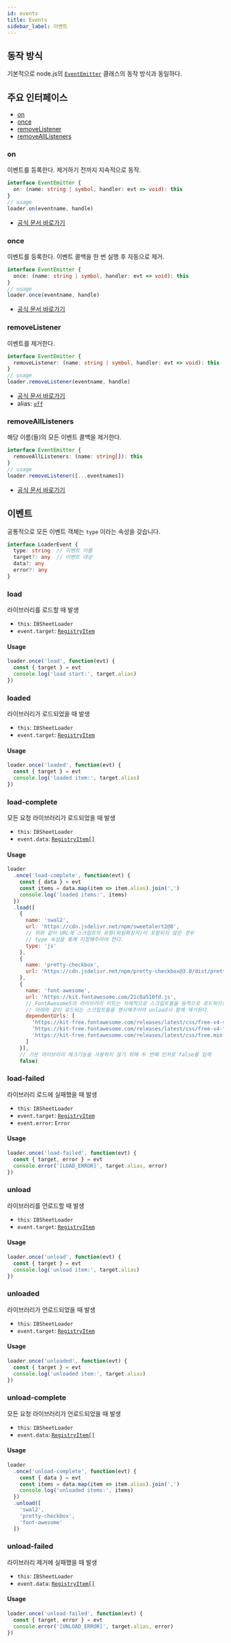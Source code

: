 ```yaml
---
id: events
title: Events
sidebar_label: 이벤트
---
```


## 동작 방식

기본적으로 node.js의 [`EventEmitter`](https://nodejs.org/api/events.html#events_class_eventemitter) 클래스의 동작 방식과 동일하다.

## 주요 인터페이스

* [on](#on)
* [once](#once)
* [removeListener](#removelistener)
* [removeAllListeners](#removealllisteners)

### on

이벤트를 등록한다. 제거하기 전까지 지속적으로 동작.

```ts
interface EventEmitter {
  on: (name: string | symbol, handler: evt => void): this
}
// usage
loader.on(eventname, handle)
```

* [공식 문서 바로가기](https://nodejs.org/api/events.html#events_emitter_on_eventname_listener)

### once

이벤트를 등록한다. 이벤트 콜백을 한 번 실행 후 자동으로 제거.

```ts
interface EventEmitter {
  once: (name: string | symbol, handler: evt => void): this
}
// usage
loader.once(eventname, handle)
```

* [공식 문서 바로가기](https://nodejs.org/api/events.html#events_emitter_once_eventname_listener)

### removeListener

이벤트를 제거한다.

```ts
interface EventEmitter {
  removeListener: (name: string | symbol, handler: evt => void): this
}
// usage
loader.removeListener(eventname, handle)
```

* [공식 문서 바로가기](https://nodejs.org/api/events.html#events_emitter_removelistener_eventname_listener)
* alias: [`off`](https://nodejs.org/api/events.html#events_emitter_off_eventname_listener)

### removeAllListeners

해당 이름(들)의 모든 이벤트 콜백을 제거한다.

```ts
interface EventEmitter {
  removeAllListeners: (name: string[]): this
}
// usage
loader.removeListener([...eventnames])
```

* [공식 문서 바로가기](https://nodejs.org/api/events.html#events_emitter_removealllisteners_eventname)

## 이벤트

<!-- 이벤트 이름은 아래의 문서를 참고하세요. -->
<!-- * [`LoaderEventName`](https://ibsheet.github.io/loader/enums/loadereventname.html) - 로더 이벤트 이름 -->
<!-- * [`RegItemEventName`](https://ibsheet.github.io/loader/enums/regitemeventname.html) - 로더 레지스트리 아이템 이벤트 이름 -->

공통적으로 모든 이벤트 객체는 `type` 이라는 속성을 갖습니다.

```ts
interface LoaderEvent {
  type: string  // 이벤트 이름
  target?: any  // 이벤트 대상
  data?: any
  error?: any
}
```

### load

라이브러리를 로드할 때 발생

* `this`: `IBSheetLoader`
* `event.target`: [`RegistryItem`](/loader-manual/docs/adv/registry#registryitem)

#### Usage

```js
loader.once('load', function(evt) {
  const { target } = evt
  console.log('load start:', target.alias)
})
```

### loaded

라이브러리가 로드되었을 때 발생

* `this`: `IBSheetLoader`
* `event.target`: [`RegistryItem`](/loader-manual/docs/adv/registry#registryitem)

#### Usage

```js
loader.once('loaded', function(evt) {
  const { target } = evt
  console.log('loaded item:', target.alias)
})
```

### load-complete

모든 요청 라이브러리가 로드되었을 때 발생

* `this`: `IBSheetLoader`
* `event.data`: [`RegistryItem[]`](/loader-manual/docs/adv/registry#registryitem)

#### Usage

```js
loader
  .once('load-complete', function(evt) {
    const { data } = evt
    const items = data.map(item => item.alias).join(',')
    console.log('loaded items:', items)
  })
  .load([
    {
      name: 'swal2',
      url: 'https://cdn.jsdelivr.net/npm/sweetalert2@8',
      // 위와 같이 URL에 스크립트의 유형(파일확장자)이 포함되지 않은 경우
      // type 속성을 통해 지정해주어야 한다.
      type: 'js'
    },
    {
      name: 'pretty-checkbox',
      url: 'https://cdn.jsdelivr.net/npm/pretty-checkbox@3.0/dist/pretty-checkbox.min.css'
    },
    {
      name: 'font-awesome',
      url: 'https://kit.fontawesome.com/21c0a510fd.js',
      // FontAwesome5의 라이브러리 키트는 자체적으로 스크립트들을 동적으로 로드하므로
      // 아래와 같이 로드되는 스크립트들을 명시해주어야 unload시 함께 제거된다.
      dependentUrls: [
        'https://kit-free.fontawesome.com/releases/latest/css/free-v4-shims.min.css',
        'https://kit-free.fontawesome.com/releases/latest/css/free-v4-font-face.min.css',
        'https://kit-free.fontawesome.com/releases/latest/css/free.min.css'
      ]
    }],
    // 기본 라이브러리 체크기능을 사용하지 않기 위해 두 번째 인자로 false를 입력
    false)
```

### load-failed

라이브러리 로드에 실패했을 때 발생

* `this`: `IBSheetLoader`
* `event.target`: [`RegistryItem`](/loader-manual/docs/adv/registry#registryitem)
* `event.error`: `Error`

#### Usage

```js
loader.once('load-failed', function(evt) {
  const { target, error } = evt
  console.error('[LOAD_ERROR]', target.alias, error)
})
```

### unload

라이브러리를 언로드할 때 발생

* `this`: `IBSheetLoader`
* `event.target`: [`RegistryItem`](/loader-manual/docs/adv/registry#registryitem)

#### Usage

```js
loader.once('unload', function(evt) {
  const { target } = evt
  console.log('unload item:', target.alias)
})
```

### unloaded

라이브러리가 언로드되었을 때 발생

* `this`: `IBSheetLoader`
* `event.target`: [`RegistryItem`](/loader-manual/docs/adv/registry#registryitem)

#### Usage

```js
loader.once('unloaded', function(evt) {
  const { target } = evt
  console.log('unloaded item:', target.alias)
})
```

### unload-complete

모든 요청 라이브러리가 언로드되었을 때 발생

* `this`: `IBSheetLoader`
* `event.data`: [`RegistryItem[]`](/loader-manual/docs/adv/registry#registryitem)

#### Usage

```js
loader
  .once('unload-complete', function(evt) {
    const { data } = evt
    const items = data.map(item => item.alias).join(',')
    console.log('unloaded items:', items)
  })
  .unload([
    'swal2',
    'pretty-checkbox',
    'font-awesome'
  ])
```

### unload-failed

라이브러리 제거에 실패했을 때 발생

* `this`: `IBSheetLoader`
* `event.data`: [`RegistryItem[]`](/loader-manual/docs/adv/registry#registryitem)

#### Usage

```js
loader.once('unload-failed', function(evt) {
  const { target, error } = evt
  console.error('[UNLOAD_ERROR]', target.alias, error)
})
```
